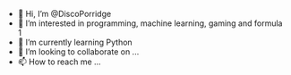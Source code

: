 - 👋 Hi, I’m @DiscoPorridge
- 👀 I’m interested in programming, machine learning, gaming and formula 1
- 🌱 I’m currently learning Python
- 💞️ I’m looking to collaborate on ...
- 📫 How to reach me ...

<!---
DiscoPorridge/DiscoPorridge is a ✨ special ✨ repository because its `README.md` (this file) appears on your GitHub profile.
You can click the Preview link to take a look at your changes.
--->
